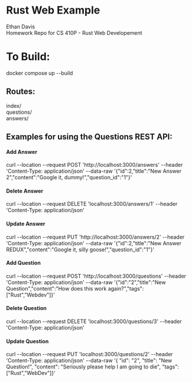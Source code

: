 # Rust Web Example
Ethan Davis<br>
Homework Repo for CS 410P - Rust Web Developement

<h1>To Build:</h1>
docker compose up --build

<h2>Routes:</h2>
index/<br>
questions/<br>
answers/<br>

<h2>Examples for using the Questions REST API:</h2>
<h4>Add Answer</h4>
curl --location --request POST 'http://localhost:3000/answers' --header 'Content-Type: application/json' --data-raw '{"id":2,"title":"New Answer 2","content":"Google it, dummy!","question_id":"1"}' 

<h4>Delete Answer</h4>
curl --location --request DELETE 'localhost:3000/answers/1' --header 'Content-Type: application/json'

<h4>Update Answer</h4>
curl --location --request PUT 'http://localhost:3000/answers/2' --header 'Content-Type: application/json' --data-raw '{"id":2,"title":"New Answer REDUX","content":"Google it, silly goose!","question_id":"1"}' 

<h4>Add Question</h4>
curl --location --request POST 'http://localhost:3000/questions' --header 'Content-Type: application/json' --data-raw '{"id":"2","title":"New Question","content":"How does this work again?","tags":["Rust","Webdev"]}'

<h4>Delete Question</h4>
curl --location --request DELETE 'localhost:3000/questions/3' --header 'Content-Type: application/json'

<h4>Update Question</h4>
curl --location --request PUT 'localhost:3000/questions/2' --header 'Content-Type: application/json' --data-raw '{ "id": "2", "title": "New Question!", "content": "Seriously please help I am going to die", "tags":["Rust","WebDev"]}'
